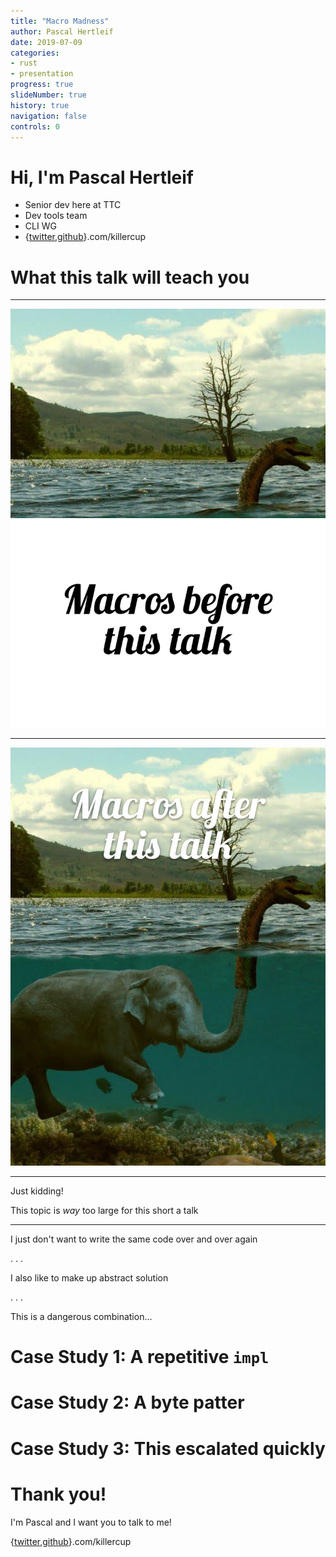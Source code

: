 ```yaml
---
title: "Macro Madness"
author: Pascal Hertleif
date: 2019-07-09
categories:
- rust
- presentation
progress: true
slideNumber: true
history: true
navigation: false
controls: 0
---
```


# Hi, I'm Pascal Hertleif

- Senior dev here at TTC
- Dev tools team
- CLI WG
- {[twitter],[github]}.com/killercup

[twitter]: https://twitter.com/killercup
[github]: https://github.com/killercup

# What this talk will teach you

- - -

![ ](images/before.svg)

- - -

![ ](images/after.svg)

- - -

Just kidding!

This topic is _way_ too large for this short a talk

- - -

I just don't want to write the same code over and over again

. . .

I also like to make up abstract solution

. . .

This is a dangerous combination…


# Case Study 1: A repetitive `impl`

# Case Study 2: A byte patter

# Case Study 3: This escalated quickly

# Thank you!

I'm Pascal and I want you to talk to me!

{[twitter],[github]}.com/killercup
